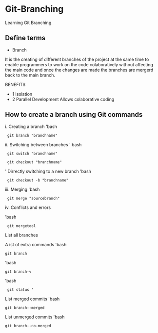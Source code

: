 # Git-Branching

Learning Git Branching.

## Define terms

- Branch

It is the creating of different branches of the project at the same time to enable programmers to work on the code colaboratively  without affecting the main code and once the changes are made the branches are mergerd back to the main branch.
 
 BENEFITS

- 1 Isolation
- 2 Parallel Development
Allows colaborative coding

## How to create a branch using Git commands

i. Creating a branch
'bash

     git branch "branchname"


ii. Switching between branches
' bash

     git switch "branchname"
     
     git checkout "branchname" 
'
     Dirrectly switching to a new branch
'bash

     git checkout -b "branchname"

iii. Merging
'bash

     git merge "sourcebranch"

iv. Conflicts and errors

'bash

     git mergetool
List all branches

A ist of extra commands
'bash

    git branch
'bash

    git branch-v

'bash

     git status '

List merged commits
'bash

    git branch--merged
List unmerged commits
'bash

    git branch--no-merged